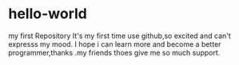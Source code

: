 # hello-world
my first Repository
It's my first time use github,so excited and can't expresss my mood.
I hope i can learn more and become a better programmer,thanks .my friends thoes give me so much support.
